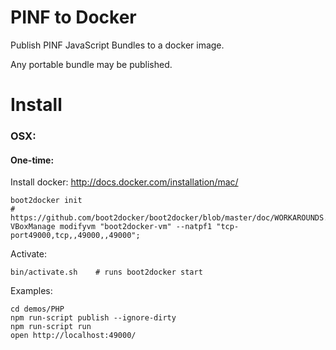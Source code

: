 PINF to Docker
==============

Publish PINF JavaScript Bundles to a docker image.

Any portable bundle may be published.



Install
=======

### OSX:

#### One-time:

Install docker: http://docs.docker.com/installation/mac/

    boot2docker init
    # https://github.com/boot2docker/boot2docker/blob/master/doc/WORKAROUNDS.md
    VBoxManage modifyvm "boot2docker-vm" --natpf1 "tcp-port49000,tcp,,49000,,49000";

Activate:

    bin/activate.sh    # runs boot2docker start

Examples:

    cd demos/PHP
    npm run-script publish --ignore-dirty
    npm run-script run
    open http://localhost:49000/
